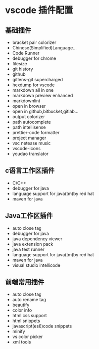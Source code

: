 # vscode 插件配置

## 基础插件

- bracket pair colorizer
- Chinese(Simplified)Language...
- Code Runner
- debugger for chrome
- filesize
- git history
- github
- gitlens-git supercharged
- hexdump for vscode
- markdown all in one
- markdown preview enhanced
- markdownlint
- open in browser
- open in github,bitbucket,gitlab...
- output colorizer
- path autocomplete
- path intellisense
- prettier-code formatter
- project manager
- vsc netease music
- vscode-icons
- youdao translator

## c语言工作区插件

- C/C++
- debugger for java
- language support for java(tm)by red hat
- maven for java

## Java工作区插件

- auto close tag
- debugger for java
- java dependency viewer
- java extension pack
- java test runner
- language support for java(tm)by red hat
- maven for java
- visual studio intellicode

## 前端常用插件

- auto close tag
- auto rename tag
- beautify
- color info
- html css support
- html snippets
- javascript(es6)code snippets
- minify
- vs color picker
- xml tools
